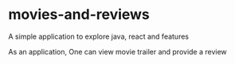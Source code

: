 # movies-and-reviews
A simple application to explore java, react and features

As an application,
One can view movie trailer and provide a review
